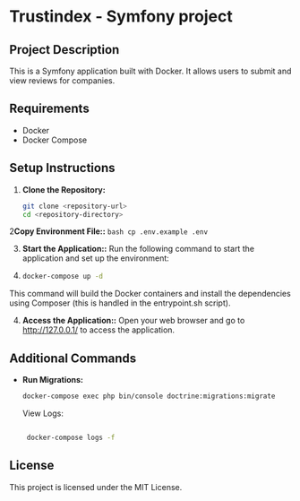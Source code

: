 # Trustindex - Symfony project

## Project Description
This is a Symfony application built with Docker. It allows users to submit and view reviews for companies.

## Requirements
- Docker
- Docker Compose

## Setup Instructions

1. **Clone the Repository:**
   ```bash
   git clone <repository-url>
   cd <repository-directory>


2**Copy Environment File::**
    ```bash
    cp .env.example .env
    ```


3. **Start the Application::**
   Run the following command to start the application and set up the environment:
4. ```bash
   docker-compose up -d
   ```

This command will build the Docker containers and install the dependencies using Composer (this is handled in the entrypoint.sh script).

4. **Access the Application::**
Open your web browser and go to http://127.0.0.1/ to access the application.


## Additional Commands
- **Run Migrations:**
   ```bash
   docker-compose exec php bin/console doctrine:migrations:migrate
    ```

  View Logs:
   ```bash

    docker-compose logs -f
   ```

## License
This project is licensed under the MIT License.
